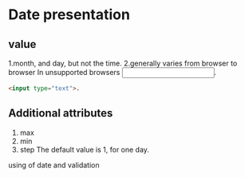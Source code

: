 # Date presentation

## value

1.month, and day, but not the time. 
2.generally varies from browser to browser
In unsupported browsers <input type="text">.

~~~html
<input type="text">.
~~~

## Additional attributes

1. max
2. min
3. step The default value is 1, for one day.

using of date and validation